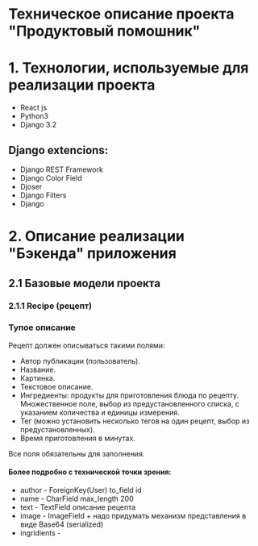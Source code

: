 # Техническое описание проекта "Продуктовый помошник"
# 1. Технологии, используемые для реализации проекта
- React js
- Python3
- Django 3.2
## Django extencions:
- Django REST Framework
- Django Color Field
- Djoser
- Django Filters
- Django
# 2. Описание реализации "Бэкенда" приложения
## 2.1 Базовые модели проекта
### 2.1.1 Recipe (рецепт)
### Тупое описание
Рецепт должен описываться такими полями:
- Автор публикации (пользователь). 
- Название.
- Картинка.
- Текстовое описание.
- Ингредиенты: продукты для приготовления блюда по рецепту. Множественное поле,
выбор из предустановленного списка, с указанием количества и единицы измерения.
- Тег (можно установить несколько тегов на один рецепт, выбор из предустановленных).
- Время приготовления в минутах.  

Все поля обязательны для заполнения.  
#### Более подробно с технической точки зрения:
- author - ForeignKey(User) to_field id
- name - CharField max_length 200
- text - TextField описание рецепта
- image - ImageField + надо придумать механизм представления в виде Base64
(serialized)
- ingridients -

